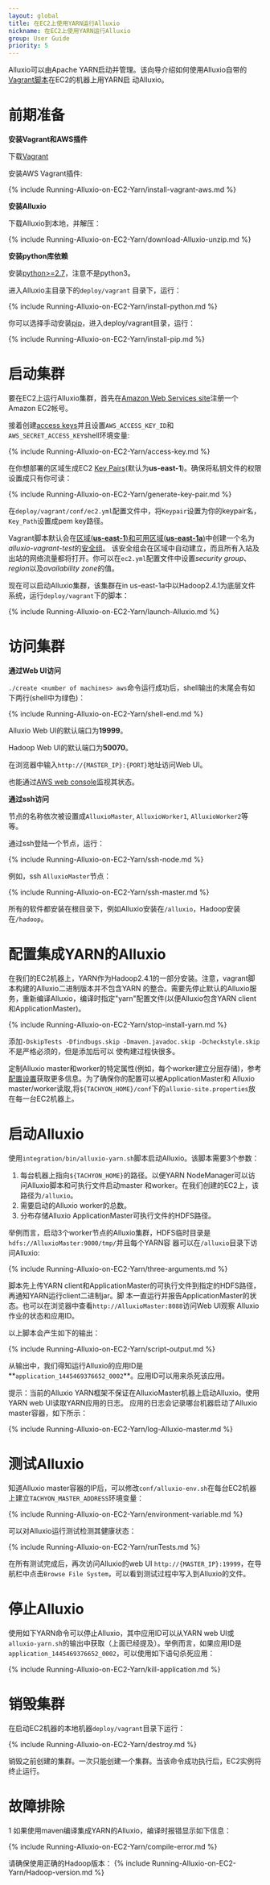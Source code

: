 ```yaml
---
layout: global
title: 在EC2上使用YARN运行Alluxio
nickname: 在EC2上使用YARN运行Alluxio
group: User Guide
priority: 5
---
```


Alluxio可以由Apache YARN启动并管理。该向导介绍如何使用Alluxio自带的
[Vagrant脚本](https://github.com/amplab/alluxio/tree/master/deploy/vagrant)在EC2的机器上用YARN启
动Alluxio。

# 前期准备

**安装Vagrant和AWS插件**

下载[Vagrant](https://www.vagrantup.com/downloads.html)

安装AWS Vagrant插件:

{% include Running-Alluxio-on-EC2-Yarn/install-vagrant-aws.md %}

**安装Alluxio**

下载Alluxio到本地，并解压：

{% include Running-Alluxio-on-EC2-Yarn/download-Alluxio-unzip.md %}

**安装python库依赖**

安装[python>=2.7](https://www.python.org/)，注意不是python3。

进入Alluxio主目录下的`deploy/vagrant` 目录下，运行：

{% include Running-Alluxio-on-EC2-Yarn/install-python.md %}

你可以选择手动安装[pip](https://pip.pypa.io/en/latest/installing/)，进入deploy/vagrant目录，运行：

{% include Running-Alluxio-on-EC2-Yarn/install-pip.md %}

# 启动集群

要在EC2上运行Alluxio集群，首先在[Amazon Web Services site](http://aws.amazon.com/)注册一个Amazon EC2帐号。

接着创建[access keys](https://aws.amazon.com/developers/access-keys/)并且设置`AWS_ACCESS_KEY_ID`和`AWS_SECRET_ACCESS_KEY`shell环境变量:

{% include Running-Alluxio-on-EC2-Yarn/access-key.md %}

在你想部署的区域生成EC2
[Key Pairs](http://docs.aws.amazon.com/AWSEC2/latest/UserGuide/ec2-key-pairs.html)(默认为**us-east-1**)。确保将私钥文件的权限设置成只有你可读：

{% include Running-Alluxio-on-EC2-Yarn/generate-key-pair.md %}

在`deploy/vagrant/conf/ec2.yml`配置文件中，将`Keypair`设置为你的keypair名，`Key_Path`设置成pem key路径。

Vagrant脚本默认会在[区域(**us-east-1**)和可用区域(**us-east-1a**)](http://docs.aws.amazon.com/AWSEC2/latest/UserGuide/using-regions-availability-zones.html)中创建一个名为*alluxio-vagrant-test*的[安全组](http://docs.aws.amazon.com/AWSEC2/latest/UserGuide/using-network-security.html)。
该安全组会在区域中自动建立，而且所有入站及出站的网络流量都将打开。你可以在`ec2.yml`配置文件中设置*security group*、*region*以及*availability zone*的值。

现在可以启动Alluxio集群，该集群在in us-east-1a中以Hadoop2.4.1为底层文件系统，运行`deploy/vagrant`下的脚本：

{% include Running-Alluxio-on-EC2-Yarn/launch-Alluxio.md %}

# 访问集群

**通过Web UI访问**

`./create <number of machines> aws`命令运行成功后，shell输出的末尾会有如下两行(shell中为绿色)：

{% include Running-Alluxio-on-EC2-Yarn/shell-end.md %}

Alluxio Web UI的默认端口为**19999**。

Hadoop Web UI的默认端口为**50070**。

在浏览器中输入`http://{MASTER_IP}:{PORT}`地址访问Web UI。

也能通过[AWS web console](https://console.aws.amazon.com/console/home?region=us-east-1)监视其状态。

**通过ssh访问**

节点的名称依次被设置成`AlluxioMaster`, `AlluxioWorker1`, `AlluxioWorker2`等等。

通过ssh登陆一个节点，运行：

{% include Running-Alluxio-on-EC2-Yarn/ssh-node.md %}

例如，ssh `AlluxioMaster`节点：

{% include Running-Alluxio-on-EC2-Yarn/ssh-master.md %}

所有的软件都安装在根目录下，例如Alluxio安装在`/alluxio`，Hadoop安装在`/hadoop`。

# 配置集成YARN的Alluxio

在我们的EC2机器上，YARN作为Hadoop2.4.1的一部分安装。注意，vagrant脚本构建的Alluxio二进制版本并不包含YARN
的整合。需要先停止默认的Alluxio服务，重新编译Alluxio，编译时指定"yarn"配置文件(以便Alluxio包含YARN client
和ApplicationMaster)。

{% include Running-Alluxio-on-EC2-Yarn/stop-install-yarn.md %}

添加`-DskipTests -Dfindbugs.skip -Dmaven.javadoc.skip -Dcheckstyle.skip`不是严格必须的，但是添加后可以
使构建过程快很多。

定制Alluxio master和worker的特定属性(例如，每个worker建立分层存储)，参考
[配置设置](Configuration-Settings.html)获取更多信息。为了确保你的配置可以被ApplicationMaster和
Alluxio master/worker读取,将`${TACHYON_HOME}/conf`下的`alluxio-site.properties`放在每一台EC2机器上。

# 启动Alluxio

使用`integration/bin/alluxio-yarn.sh`脚本启动Alluxio。该脚本需要3个参数：
1. 每台机器上指向`${TACHYON_HOME}`的路径。以便YARN NodeManager可以访问Alluxio脚本和可执行文件启动master
和worker。在我们创建的EC2上，该路径为`/alluxio`。
2. 需要启动的Alluxio worker的总数。
3. 分布存储Alluxio ApplicationMaster可执行文件的HDFS路径。

举例而言，启动3个worker节点的Alluxio集群，HDFS临时目录是`hdfs://AlluxioMaster:9000/tmp/`并且每个YARN容
器可以在`/alluxio`目录下访问Alluxio:

{% include Running-Alluxio-on-EC2-Yarn/three-arguments.md %}

脚本先上传YARN client和ApplicationMaster的可执行文件到指定的HDFS路径，再通知YARN运行client二进制jar。脚
本一直运行并报告ApplicationMaster的状态。也可以在浏览器中查看`http://AlluxioMaster:8088`访问Web UI观察
Alluxio作业的状态和应用ID。

以上脚本会产生如下的输出：

{% include Running-Alluxio-on-EC2-Yarn/script-output.md %}

从输出中，我们得知运行Alluxio的应用ID是**`application_1445469376652_0002`**。应用ID可以用来杀死该应用。

提示：当前的Alluxio YARN框架不保证在AlluxioMaster机器上启动Alluxio。使用YARN web UI读取YARN应用的日志。
应用的日志会记录哪台机器启动了Alluxio master容器，如下所示：

{% include Running-Alluxio-on-EC2-Yarn/log-Alluxio-master.md %}

# 测试Alluxio

知道Alluxio master容器的IP后，可以修改`conf/alluxio-env.sh`在每台EC2机器上建立`TACHYON_MASTER_ADDRESS`环境变量：

{% include Running-Alluxio-on-EC2-Yarn/environment-variable.md %}

可以对Alluxio运行测试检测其健康状态：

{% include Running-Alluxio-on-EC2-Yarn/runTests.md %}

在所有测试完成后，再次访问Alluxio的web UI `http://{MASTER_IP}:19999`，在导航栏中点击`Browse File System`，可以看到测试过程中写入到Alluxio的文件。


# 停止Alluxio

使用如下YARN命令可以停止Alluxio，其中应用ID可以从YARN web UI或`alluxio-yarn.sh`的输出中获取（上面已经提及）。举例而言，如果应用ID是`application_1445469376652_0002`，可以使用如下语句杀死应用：

{% include Running-Alluxio-on-EC2-Yarn/kill-application.md %}

# 销毁集群

在启动EC2机器的本地机器`deploy/vagrant`目录下运行：

{% include Running-Alluxio-on-EC2-Yarn/destroy.md %}

销毁之前创建的集群。一次只能创建一个集群。当该命令成功执行后，EC2实例将终止运行。

# 故障排除

1 如果使用maven编译集成YARN的Alluxio，编译时报错显示如下信息：

{% include Running-Alluxio-on-EC2-Yarn/compile-error.md %}

请确保使用正确的Hadoop版本：
{% include Running-Alluxio-on-EC2-Yarn/Hadoop-version.md %}
